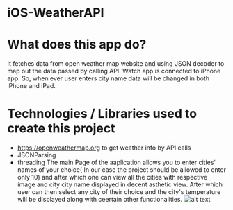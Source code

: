 # iOS-WeatherAPI
# What does this app do? #

It fetches data from open weather map website and using JSON decoder to map out the data passed by calling API.
Watch app is connected to iPhone app. So, when ever user enters city name data will be changed in both iPhone and iPad.


# Technologies / Libraries used to create this project #
- https://openweathermap.org to get weather info by API calls
- JSONParsing
- threading
The main Page of the aaplication allows you to enter cities' names of your choice( In our case the project should be allowed to enter only 10) and after which one can view all the cities with respective image and city city name displayed in decent asthetic view.
After which user can then select any city of their choice and the city's temperature will be displayed along with ceertain other functionalities.
![alt text](https://github.com/rushi-pa/iOS-WeatherAPI/blob/[branch]/image.jpg?raw=true)


